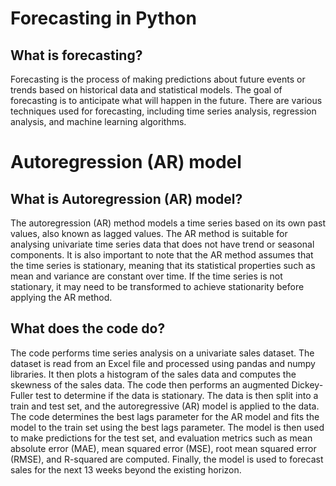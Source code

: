 # Forecasting in Python

## What is forecasting?

Forecasting is the process of making predictions about future events or trends based on historical data and statistical models. The goal of forecasting is to anticipate what will happen in the future. There are various techniques used for forecasting, including time series analysis, regression analysis, and machine learning algorithms.

# Autoregression (AR) model

## What is Autoregression (AR) model?

The autoregression (AR) method models a time series based on its own past values, also known as lagged values. The AR method is suitable for analysing univariate time series data that does not have trend or seasonal components. It is also important to note that the AR method assumes that the time series is stationary, meaning that its statistical properties such as mean and variance are constant over time. If the time series is not stationary, it may need to be transformed to achieve stationarity before applying the AR method.

## What does the code do?

The code performs time series analysis on a univariate sales dataset. The dataset is read from an Excel file and processed using pandas and numpy libraries. It then plots a histogram of the sales data and computes the skewness of the sales data. The code then performs an augmented Dickey-Fuller test to determine if the data is stationary. The data is then split into a train and test set, and the autoregressive (AR) model is applied to the data. The code determines the best lags parameter for the AR model and fits the model to the train set using the best lags parameter. The model is then used to make predictions for the test set, and evaluation metrics such as mean absolute error (MAE), mean squared error (MSE), root mean squared error (RMSE), and R-squared are computed. Finally, the model is used to forecast sales for the next 13 weeks beyond the existing horizon.
